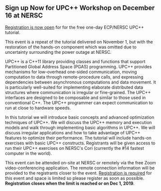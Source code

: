 ## Sign up Now for UPC++ Workshop on December 16 at NERSC

[Registration is now open](https://www.exascaleproject.org/event/upcpp/) for
for the free one-day ECP/NERSC UPC++ tutorial.

This event is a repeat of the tutorial delivered on November 1, but with the 
restoration of the hands-on component which was omitted due to uncertainty 
surrounding the power outage at NERSC.

UPC++ is a C++11 library providing classes and functions that support
Partitioned Global Address Space (PGAS) programming. UPC++ provides mechanisms
for low-overhead one-sided communication, moving computation to data through
remote-procedure calls, and expressing dependencies between asynchronous
computations and data movement. It is particularly well-suited for implementing
elaborate distributed data structures where communication is irregular or
fine-grained. The UPC++ interfaces are designed to be composable and similar to
those used in conventional C++. The UPC++ programmer can expect communication to
run at close to hardware speeds.

In this tutorial we will introduce basic concepts and advanced optimization
techniques of UPC++. We will discuss the UPC++ memory and execution models and
walk through implementing basic algorithms in UPC++. We will discuss irregular
applications and how to take advantage of UPC++ features to optimize their
performance.  The tutorial will include hands-on exercises with basic UPC++
constructs. Registrants will be given access to run their UPC++ exercises on
NERSC's Cori (currently the #14 fastest computer in the world).

This event can be attended on-site at NERSC or remotely via the free Zoom
video-conferencing application. The remote connection information will be
provided to the registrants closer to the event. 
[Registration is required](https://www.exascaleproject.org/event/upcpp/) for
this event and space is limited so please register as soon as possible.
**Registration closes when the limit is reached or on Dec 1, 2019**.

